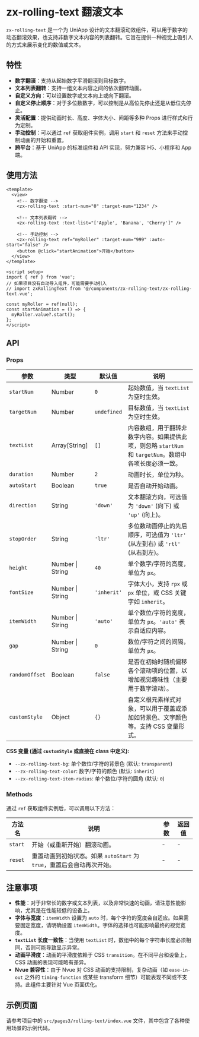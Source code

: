 # zx-rolling-text 翻滚文本

`zx-rolling-text` 是一个为 UniApp 设计的文本翻滚动效组件，可以用于数字的动态翻滚效果，也支持非数字文本内容的列表翻转。它旨在提供一种视觉上吸引人的方式来展示变化的数值或文本。

## 特性

- **数字翻滚**：支持从起始数字平滑翻滚到目标数字。
- **文本列表翻转**：支持一组文本内容之间的依次翻转动画。
- **自定义方向**：可以设置数字或文本向上或向下翻滚。
- **自定义停止顺序**：对于多位数数字，可以控制是从高位先停止还是从低位先停止。
- **灵活配置**：提供动画时长、高度、字体大小、间距等多种 Props 进行样式和行为定制。
- **手动控制**：可以通过 `ref` 获取组件实例，调用 `start` 和 `reset` 方法来手动控制动画的开始和重置。
- **跨平台**：基于 UniApp 的标准组件和 API 实现，努力兼容 H5、小程序和 App 端。

## 使用方法

```vue
<template>
  <view>
    <!-- 数字翻滚 -->
    <zx-rolling-text :start-num="0" :target-num="1234" />

    <!-- 文本列表翻转 -->
    <zx-rolling-text :text-list="['Apple', 'Banana', 'Cherry']" />

    <!-- 手动控制 -->
    <zx-rolling-text ref="myRoller" :target-num="999" :auto-start="false" />
    <button @click="startAnimation">开始</button>
  </view>
</template>

<script setup>
import { ref } from 'vue';
// 如果项目没有自动导入组件，可能需要手动引入
// import zxRollingText from '@/components/zx-rolling-text/zx-rolling-text.vue';

const myRoller = ref(null);
const startAnimation = () => {
  myRoller.value?.start();
};
</script>
```

## API

### Props

| 参数             | 类型                  | 默认值      | 说明                                                                                             |
| ---------------- | --------------------- | ----------- | ------------------------------------------------------------------------------------------------ | 
| `startNum`       | Number                | `0`         | 起始数值，当 `textList` 为空时生效。                                                                 |
| `targetNum`      | Number                | `undefined` | 目标数值，当 `textList` 为空时生效。                                                                 |
| `textList`       | Array\[String]        | `[]`        | 内容数组，用于翻转非数字内容。如果提供此项，则忽略 `startNum` 和 `targetNum`。数组中各项长度必须一致。 |
| `duration`       | Number                | `2`         | 动画时长，单位为秒。                                                                               |
| `autoStart`      | Boolean               | `true`      | 是否自动开始动画。                                                                                 |
| `direction`      | String                | `'down'`    | 文本翻滚方向，可选值为 `'down'` (向下) 或 `'up'` (向上)。                                              |
| `stopOrder`      | String                | `'ltr'`     | 多位数动画停止的先后顺序，可选值为 `'ltr'` (从左到右) 或 `'rtl'` (从右到左)。                            |
| `height`         | Number \| String        | `40`        | 单个数字/字符的高度，单位为 `px`。                                                                   |
| `fontSize`       | Number \| String        | `'inherit'` | 字体大小，支持 `rpx` 或 `px` 单位，或 CSS 关键字如 `inherit`。                                         |
| `itemWidth`      | Number \| String        | `'auto'`    | 单个数位/字符的宽度，单位为 `px`。`'auto'` 表示自适应内容。                                              |
| `gap`            | Number \| String        | `0`         | 数位/字符之间的间隔，单位为 `px`。                                                                   |
| `randomOffset`   | Boolean               | `false`     | 是否在初始时随机偏移各个滚动项的位置，以增加视觉趣味性（主要用于数字滚动）。                               |
| `customStyle`    | Object                | `{}`        | 自定义根元素样式对象，可以用于覆盖或添加如背景色、文字颜色等。支持 CSS 变量形式。                        |

**CSS 变量 (通过 `customStyle` 或直接在 class 中定义):**

- `--zx-rolling-text-bg`: 单个数位/字符的背景色 (默认: `transparent`)
- `--zx-rolling-text-color`: 数字/字符的颜色 (默认: `inherit`)
- `--zx-rolling-text-item-radius`: 单个数位/字符的圆角 (默认: `0`)

### Methods

通过 `ref` 获取组件实例后，可以调用以下方法：

| 方法名  | 说明                                     | 参数 | 返回值 |
| ------- | ---------------------------------------- | ---- | ------ |
| `start` | 开始（或重新开始）翻滚动画。               | -    | -      |
| `reset` | 重置动画到初始状态。如果 `autoStart` 为 `true`，重置后会自动再次开始。 | -    | -      |

## 注意事项

- **性能**：对于非常长的数字或文本列表，以及非常快速的动画，请注意性能影响，尤其是在性能较低的设备上。
- **字体与宽度**：`itemWidth` 设置为 `auto` 时，每个字符的宽度会自适应。如果需要固定宽度，请明确设置 `itemWidth`。字体的选择也可能影响最终的视觉宽度。
- **`textList` 长度一致性**：当使用 `textList` 时，数组中的每个字符串长度必须相同，否则可能导致显示异常。
- **动画平滑度**：动画的平滑度依赖于 CSS `transition`。在不同平台和设备上，CSS 动画的表现可能略有差异。
- **Nvue 兼容性**：由于 Nvue 对 CSS 动画的支持限制，复杂动画（如 `ease-in-out` 之外的 `timing-function` 或某些 transform 细节）可能表现不同或不支持。此组件主要针对 Vue 页面优化。

## 示例页面

请参考项目中的 `src/pages3/rolling-text/index.vue` 文件，其中包含了各种使用场景的示例代码。